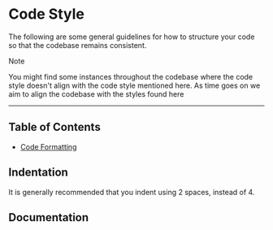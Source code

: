 # Code Style
The following are some general guidelines for how to structure your code so that
the codebase remains consistent.

> [!NOTE]  
> You might find some instances throughout the codebase where the code style
> doesn't align with the code style mentioned here. As time goes on we aim to
> align the codebase with the styles found here

--- 

## Table of Contents
 - [Code Formatting](asdfdsa)

## Indentation
It is generally recommended that you indent using 2 spaces, instead of 4.

## Documentation


